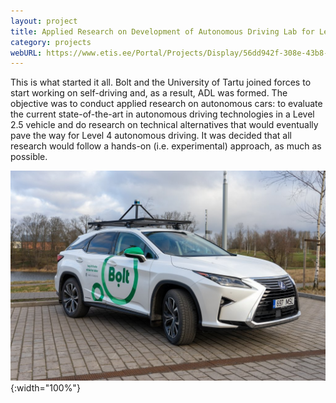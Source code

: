 ```yaml
---
layout: project
title: Applied Research on Development of Autonomous Driving Lab for Level 4 Autonomy
category: projects
webURL: https://www.etis.ee/Portal/Projects/Display/56dd942f-308e-43b8-9938-05a98e960798?lang=ENG
---
```


This is what started it all. Bolt and the University of Tartu joined forces to start working on self-driving and, as a result, ADL was formed. The objective was to conduct applied research on autonomous cars: to evaluate the current state-of-the-art in autonomous driving technologies in a Level 2.5 vehicle and do research on technical alternatives that would eventually pave the way for Level 4 autonomous driving. It was decided that all research would follow a hands-on (i.e. experimental) approach, as much as possible.

![Bolt car](/images/projects/bolt1.jpg){:width="100%"}
